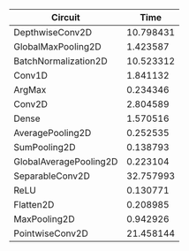 | Circuit | Time |
| --- | --- |
| DepthwiseConv2D | 10.798431 |
| GlobalMaxPooling2D | 1.423587 |
| BatchNormalization2D | 10.523312 |
| Conv1D | 1.841132 |
| ArgMax | 0.234346 |
| Conv2D | 2.804589 |
| Dense | 1.570516 |
| AveragePooling2D | 0.252535 |
| SumPooling2D | 0.138793 |
| GlobalAveragePooling2D | 0.223104 |
| SeparableConv2D | 32.757993 |
| ReLU | 0.130771 |
| Flatten2D | 0.208985 |
| MaxPooling2D | 0.942926 |
| PointwiseConv2D | 21.458144 |
